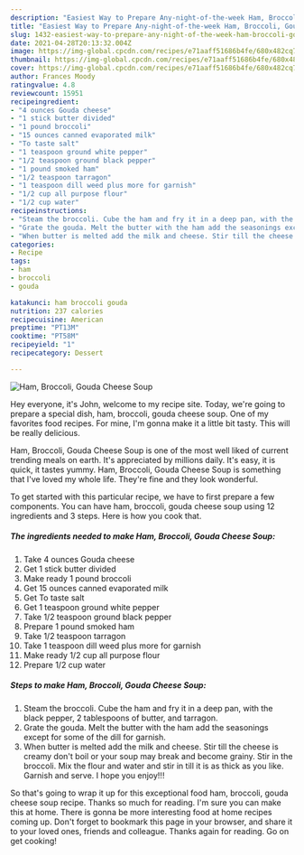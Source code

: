 ```yaml
---
description: "Easiest Way to Prepare Any-night-of-the-week Ham, Broccoli, Gouda Cheese Soup"
title: "Easiest Way to Prepare Any-night-of-the-week Ham, Broccoli, Gouda Cheese Soup"
slug: 1432-easiest-way-to-prepare-any-night-of-the-week-ham-broccoli-gouda-cheese-soup
date: 2021-04-28T20:13:32.004Z
image: https://img-global.cpcdn.com/recipes/e71aaff51686b4fe/680x482cq70/ham-broccoli-gouda-cheese-soup-recipe-main-photo.jpg
thumbnail: https://img-global.cpcdn.com/recipes/e71aaff51686b4fe/680x482cq70/ham-broccoli-gouda-cheese-soup-recipe-main-photo.jpg
cover: https://img-global.cpcdn.com/recipes/e71aaff51686b4fe/680x482cq70/ham-broccoli-gouda-cheese-soup-recipe-main-photo.jpg
author: Frances Moody
ratingvalue: 4.8
reviewcount: 15951
recipeingredient:
- "4 ounces Gouda cheese"
- "1 stick butter divided"
- "1 pound broccoli"
- "15 ounces canned evaporated milk"
- "To taste salt"
- "1 teaspoon ground white pepper"
- "1/2 teaspoon ground black pepper"
- "1 pound smoked ham"
- "1/2 teaspoon tarragon"
- "1 teaspoon dill weed plus more for garnish"
- "1/2 cup all purpose flour"
- "1/2 cup water"
recipeinstructions:
- "Steam the broccoli. Cube the ham and fry it in a deep pan, with the black pepper, 2 tablespoons of butter, and tarragon."
- "Grate the gouda. Melt the butter with the ham add the seasonings except for some of the dill for garnish."
- "When butter is melted add the milk and cheese. Stir till the cheese is creamy don&#39;t boil or your soup may break and become grainy. Stir in the broccoli. Mix the flour and water and stir in till it is as thick as you like. Garnish and serve. I hope you enjoy!!!"
categories:
- Recipe
tags:
- ham
- broccoli
- gouda

katakunci: ham broccoli gouda 
nutrition: 237 calories
recipecuisine: American
preptime: "PT13M"
cooktime: "PT58M"
recipeyield: "1"
recipecategory: Dessert

---
```



![Ham, Broccoli, Gouda Cheese Soup](https://img-global.cpcdn.com/recipes/e71aaff51686b4fe/680x482cq70/ham-broccoli-gouda-cheese-soup-recipe-main-photo.jpg)

Hey everyone, it's John, welcome to my recipe site. Today, we're going to prepare a special dish, ham, broccoli, gouda cheese soup. One of my favorites food recipes. For mine, I'm gonna make it a little bit tasty. This will be really delicious.

Ham, Broccoli, Gouda Cheese Soup is one of the most well liked of current trending meals on earth. It's appreciated by millions daily. It's easy, it is quick, it tastes yummy. Ham, Broccoli, Gouda Cheese Soup is something that I've loved my whole life. They're fine and they look wonderful.




To get started with this particular recipe, we have to first prepare a few components. You can have ham, broccoli, gouda cheese soup using 12 ingredients and 3 steps. Here is how you cook that.

<!--inarticleads1-->

##### The ingredients needed to make Ham, Broccoli, Gouda Cheese Soup:

1. Take 4 ounces Gouda cheese
1. Get 1 stick butter divided
1. Make ready 1 pound broccoli
1. Get 15 ounces canned evaporated milk
1. Get To taste salt
1. Get 1 teaspoon ground white pepper
1. Take 1/2 teaspoon ground black pepper
1. Prepare 1 pound smoked ham
1. Take 1/2 teaspoon tarragon
1. Take 1 teaspoon dill weed plus more for garnish
1. Make ready 1/2 cup all purpose flour
1. Prepare 1/2 cup water




<!--inarticleads2-->

##### Steps to make Ham, Broccoli, Gouda Cheese Soup:

1. Steam the broccoli. Cube the ham and fry it in a deep pan, with the black pepper, 2 tablespoons of butter, and tarragon.
1. Grate the gouda. Melt the butter with the ham add the seasonings except for some of the dill for garnish.
1. When butter is melted add the milk and cheese. Stir till the cheese is creamy don&#39;t boil or your soup may break and become grainy. Stir in the broccoli. Mix the flour and water and stir in till it is as thick as you like. Garnish and serve. I hope you enjoy!!!




So that's going to wrap it up for this exceptional food ham, broccoli, gouda cheese soup recipe. Thanks so much for reading. I'm sure you can make this at home. There is gonna be more interesting food at home recipes coming up. Don't forget to bookmark this page in your browser, and share it to your loved ones, friends and colleague. Thanks again for reading. Go on get cooking!
